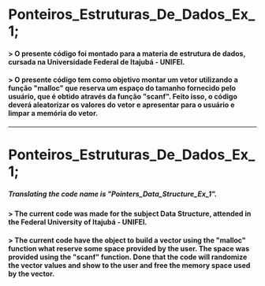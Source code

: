 # Ponteiros_Estruturas_De_Dados_Ex_1;

#### > O presente código foi montado para a materia de estrutura de dados, cursada na Universidade Federal de Itajubá - UNIFEI.

#### > O presente código tem como objetivo montar um vetor utilizando a função "malloc" que reserva um espaço do tamanho fornecido pelo usuário, que é obtido através da função "scanf". Feito isso, o código deverá aleatorizar os valores do vetor e apresentar para o usuário e limpar a memória do vetor.
----------
# Ponteiros_Estruturas_De_Dados_Ex_1;
##### Translating the code name is "Pointers_Data_Structure_Ex_1".

#### > The current code was made for the subject Data Structure, attended in the Federal University of Itajubá - UNIFEI.

#### > The current code have the object to build a vector using the "malloc" function what reserve some space provided by the user. The space was provided using the "scanf" function. Done that the code will randomize the vector values and show to the user and free the memory space used by the vector.
